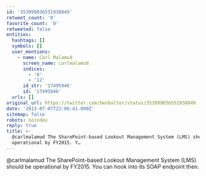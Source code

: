 ```yaml
---
id: '353999036551938049'
retweet_count: '0'
favorite_count: '0'
retweeted: false
entities:
  hashtags: []
  symbols: []
  user_mentions:
    - name: Carl Malamud
      screen_name: carlmalamud
      indices:
        - '0'
        - '12'
      id_str: '17495946'
      id: '17495946'
  urls: []
original_url: https://twitter.com/benbalter/status/353999036551938049
date: '2013-07-07T22:08:41.000Z'
sitemap: false
robots: noindex
reply: true
title: >-
  @carlmalamud The SharePoint-based Lookout Management System (LMS) should be
  operational by FY2015. Y…
---
```


@carlmalamud The SharePoint-based Lookout Management System (LMS) should be operational by FY2015. You can hook into its SOAP endpoint then.